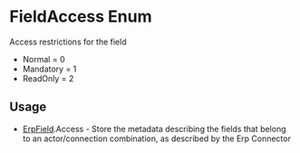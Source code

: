 <properties generated="1" SortOrder="990" />

# FieldAccess Enum

Access restrictions for the field

* Normal = 0
* Mandatory = 1
* ReadOnly = 2

## Usage
* [ErpField](ErpField.md).Access - Store the metadata describing the fields that belong to an actor/connection combination, as described by the Erp Connector

